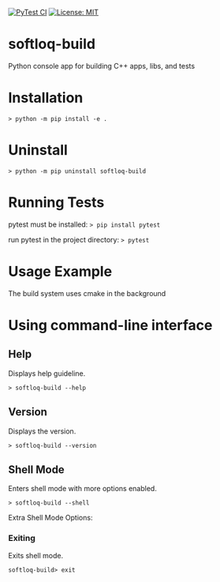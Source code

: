 [![PyTest CI](https://github.com/BrandonFoster/softloq-build/actions/workflows/pytest-ci.yml/badge.svg)](https://github.com/BrandonFoster/softloq-build/actions/workflows/pytest-ci.yml)
[![License: MIT](https://img.shields.io/badge/License-MIT-yellow.svg)](https://opensource.org/licenses/MIT)
# softloq-build
Python console app for building C++ apps, libs, and tests

# Installation
`> python -m pip install -e .`

# Uninstall
`> python -m pip uninstall softloq-build`

# Running Tests
pytest must be installed: `> pip install pytest`

run pytest in the project directory: `> pytest`

# Usage Example
The build system uses cmake in the background

# Using command-line interface
## Help
Displays help guideline.

`> softloq-build --help`

## Version
Displays the version.

`> softloq-build --version`

## Shell Mode
Enters shell mode with more options enabled.

`> softloq-build --shell`

Extra Shell Mode Options:
### Exiting
Exits shell mode.

`softloq-build> exit`
